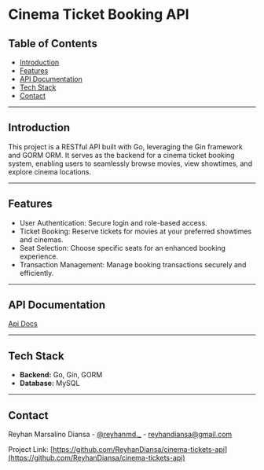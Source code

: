 # Cinema Ticket Booking API

## Table of Contents
- [Introduction](#introduction)
- [Features](#features)
- [API Documentation](#api-documentation)
- [Tech Stack](#tech-stack)
- [Contact](#contact)

---

## Introduction
This project is a RESTful API built with Go, leveraging the Gin framework and GORM ORM. It serves as the backend for a cinema ticket booking system, enabling users to seamlessly browse movies, view showtimes, and explore cinema locations.


---

## Features
- User Authentication: Secure login and role-based access.
- Ticket Booking: Reserve tickets for movies at your preferred  showtimes and cinemas.
- Seat Selection: Choose specific seats for an enhanced booking experience.
- Transaction Management: Manage booking transactions securely and efficiently.


---

## API Documentation
[Api Docs](https://documenter.getpostman.com/view/24047637/2sAYBd6Sms)

---

## Tech Stack
- **Backend:** Go, Gin, GORM
- **Database:**  MySQL 

---

## Contact

Reyhan Marsalino Diansa - [@reyhanmd._](https://instagram.com/reyhanmd._) - reyhandiansa@gmail.com

Project Link: [https://github.com/ReyhanDiansa/cinema-tickets-api](https://github.com/ReyhanDiansa/cinema-tickets-api)
